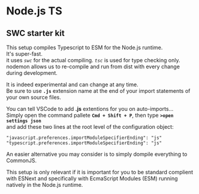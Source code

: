 # Node.js TS 
## SWC starter kit

This setup compiles Typescript to ESM for the Node.js runtime.    
It's super-fast.     
it uses *`swc`* for the actual compiling.
*`tsc`* is used for type checking only.
nodemon allows us to re-compile and run from dist with every change during development.

It is indeed experimental and can change at any time.    
Be sure to use **`.js`** extension name at the end of your import statements of your own source files.

You can tell VSCode to add **.js** extentions for you on auto-imports...    
Simply open the command pallete **`Cmd + Shift + P`**, then type   **`>open settings json`**    
and add these two lines at the root level of the configuration object:

```
"javascript.preferences.importModuleSpecifierEnding": "js"
"typescript.preferences.importModuleSpecifierEnding": "js"
```

An easier alternative you may consider is to simply dompile everything to CommonJS.
  
This setup is only relevant if it is important for you to be standard complient with ESNext and specifically with EcmaScript Modules (ESM) running natively in the Node.js runtime. 


